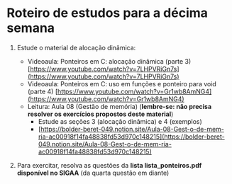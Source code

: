 # Roteiro de estudos para a décima semana

1. Estude o material de alocação dinâmica:
    - Videoaula: Ponteiros em C: alocação dinâmica (parte 3)
        [https://www.youtube.com/watch?v=7LHPVRiGn7s](https://www.youtube.com/watch?v=7LHPVRiGn7s)
    - Videoaula: Ponteiros em C: uso em funções e ponteiro para void (parte 4)
        [https://www.youtube.com/watch?v=Gr1wb8AmNG4](https://www.youtube.com/watch?v=Gr1wb8AmNG4)
    - Leitura: Aula 08 (Gestão de memória) (**lembre-se: não precisa resolver os exercícios propostos deste material**)
        - Estude as seções 3 (alocação dinâmica) e 4 (exemplos)
        - [https://bolder-beret-049.notion.site/Aula-08-Gest-o-de-mem-ria-ac00918f14fa48838fd53d970c148215](https://bolder-beret-049.notion.site/Aula-08-Gest-o-de-mem-ria-ac00918f14fa48838fd53d970c148215)

2. Para exercitar, resolva as questões da **lista lista_ponteiros.pdf disponível no SIGAA** (da quarta questão em diante)